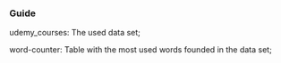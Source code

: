 ### Guide

udemy_courses: The used data set;

word-counter: Table with the most used words founded in the data set;